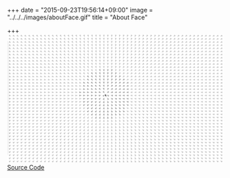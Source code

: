 +++
date = "2015-09-23T19:56:14+09:00"
image = "../../../images/aboutFace.gif"
title = "About Face"

+++
![](../../../images/aboutFace.gif)  
[Source Code](https://github.com/nomi1126/processing_work/tree/master/2015_09_23_atan/atan)
